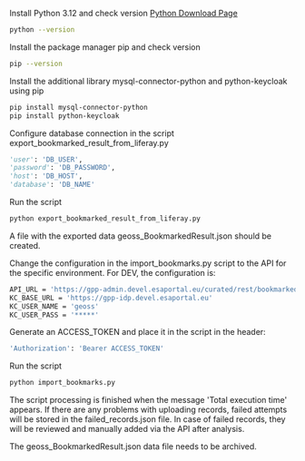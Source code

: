 Install Python 3.12 and check version
[Python Download Page](https://www.python.org)
```sh
python --version
```
Install the package manager pip and check version
```sh
pip --version
```
Install the additional library mysql-connector-python and python-keycloak using pip
```sh
pip install mysql-connector-python
pip install python-keycloak
```

Configure database connection in the script export_bookmarked_result_from_liferay.py
```python
'user': 'DB_USER',
'password': 'DB_PASSWORD',
'host': 'DB_HOST',
'database': 'DB_NAME'
```
Run the script
```sh
python export_bookmarked_result_from_liferay.py
```

A file with the exported data geoss_BookmarkedResult.json should be created.

Change the configuration in the import_bookmarks.py script to the API for the specific environment.
For DEV, the configuration is:
```sh
API_URL = 'https://gpp-admin.devel.esaportal.eu/curated/rest/bookmarked'
KC_BASE_URL = 'https://gpp-idp.devel.esaportal.eu'
KC_USER_NAME = 'geoss'
KC_USER_PASS = '*****'
```

Generate an ACCESS_TOKEN and place it in the script in the header:
```sh
'Authorization': 'Bearer ACCESS_TOKEN'
```

Run the script
```sh
python import_bookmarks.py
```

The script processing is finished when the message 'Total execution time' appears.
If there are any problems with uploading records, failed attempts will be stored in the failed_records.json file.
In case of failed records, they will be reviewed and manually added via the API after analysis.

The geoss_BookmarkedResult.json data file needs to be archived.
